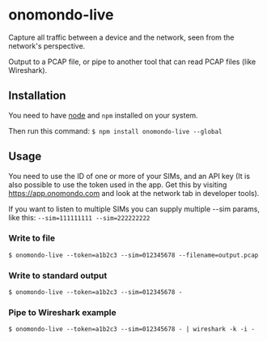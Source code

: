 # onomondo-live

Capture all traffic between a device and the network, seen from the network's perspective.

Output to a PCAP file, or pipe to another tool that can read PCAP files (like Wireshark).

## Installation

You need to have [node](https://nodejs.org/en/download/) and `npm` installed on your system.

Then run this command:
`$ npm install onomondo-live --global`

## Usage

You need to use the ID of one or more of your SIMs, and an API key (It is also possible to use the token used in the app. Get this by visiting https://app.onomondo.com and look at the network tab in developer tools).

If you want to listen to multiple SIMs you can supply multiple --sim params, like this: `--sim=111111111 --sim=222222222`

### Write to file
`$ onomondo-live --token=a1b2c3 --sim=012345678 --filename=output.pcap`

### Write to standard output
`$ onomondo-live --token=a1b2c3 --sim=012345678 -`

### Pipe to Wireshark example
`$ onomondo-live --token=a1b2c3 --sim=012345678 - | wireshark -k -i -`

